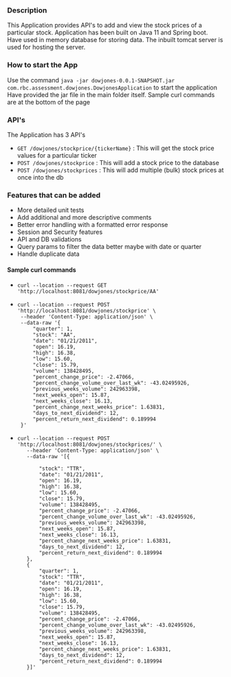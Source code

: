 ### Description

This Application provides API's to add and view the stock prices of a particular stock.
Application has been built on Java 11 and Spring boot. 
Have used in memory database for storing data.
The inbuilt tomcat server is used for hosting the server.

### How to start the App

Use the command `java -jar dowjones-0.0.1-SNAPSHOT.jar com.rbc.assessment.dowjones.DowjonesApplication` to start the application
Have provided the jar file in the main folder itself.
Sample curl commands are at the bottom of the page

### API's

The Application has 3 API's

* `GET /dowjones/stockprice/{tickerName}` : This will get the stock price values for a particular ticker
* `POST /dowjones/stockprice` : This will add a stock price to the database
* `POST /dowjones/stockprices` :  This will add multiple (bulk) stock prices at once into the db

### Features that can be added

* More detailed unit tests
* Add additional and more descriptive comments
* Better error handling with a formatted error response
* Session and Security features
* API and DB validations
* Query params to filter the data better maybe with date or quarter
* Handle duplicate data

#### Sample curl commands

* ```
  curl --location --request GET 'http://localhost:8081/dowjones/stockprice/AA'
* ```
  curl --location --request POST 'http://localhost:8081/dowjones/stockprice' \
   --header 'Content-Type: application/json' \
   --data-raw '{
       "quarter": 1,
       "stock": "AA",
       "date": "01/21/2011",
       "open": 16.19,
       "high": 16.38,
       "low": 15.60,
       "close": 15.79,
       "volume": 138428495,
       "percent_change_price": -2.47066,
       "percent_change_volume_over_last_wk": -43.02495926,
       "previous_weeks_volume": 242963398,
       "next_weeks_open": 15.87,
       "next_weeks_close": 16.13,
       "percent_change_next_weeks_price": 1.63831,
       "days_to_next_dividend": 12,
       "percent_return_next_dividend": 0.189994
   }'
* ```
  curl --location --request POST 'http://localhost:8081/dowjones/stockprices/' \
     --header 'Content-Type: application/json' \
     --data-raw '[{
     
         "stock": "TTR",
         "date": "01/21/2011",
         "open": 16.19,
         "high": 16.38,
         "low": 15.60,
         "close": 15.79,
         "volume": 138428495,
         "percent_change_price": -2.47066,
         "percent_change_volume_over_last_wk": -43.02495926,
         "previous_weeks_volume": 242963398,
         "next_weeks_open": 15.87,
         "next_weeks_close": 16.13,
         "percent_change_next_weeks_price": 1.63831,
         "days_to_next_dividend": 12,
         "percent_return_next_dividend": 0.189994
     },
     {
         "quarter": 1,
         "stock": "TTR",
         "date": "01/21/2011",
         "open": 16.19,
         "high": 16.38,
         "low": 15.60,
         "close": 15.79,
         "volume": 138428495,
         "percent_change_price": -2.47066,
         "percent_change_volume_over_last_wk": -43.02495926,
         "previous_weeks_volume": 242963398,
         "next_weeks_open": 15.87,
         "next_weeks_close": 16.13,
         "percent_change_next_weeks_price": 1.63831,
         "days_to_next_dividend": 12,
         "percent_return_next_dividend": 0.189994
     }]' 

